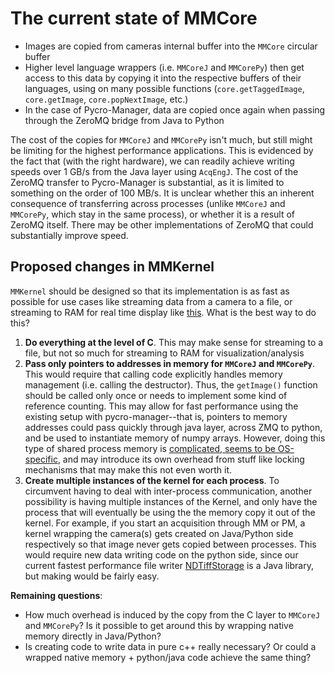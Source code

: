 # The current state of MMCore

- Images are copied from cameras internal buffer into the `MMCore` circular buffer
- Higher level language wrappers (i.e. `MMCoreJ` and `MMCorePy`) then get access to this data by copying it into the respective buffers of their languages, using on many possible functions (`core.getTaggedImage`, `core.getImage`, `core.popNextImage`, etc.)
- In the case of Pycro-Manager, data are copied once again when passing through the ZeroMQ bridge from Java to Python

The cost of the copies for `MMCoreJ` and `MMCorePy` isn't much, but still might be limiting for the highest performance applications. This is evidenced by the fact that (with the right hardware), we can readily achieve writing speeds over 1 GB/s from the Java layer using `AcqEngJ`. The cost of the ZeroMQ transfer to Pycro-Manager is substantial, as it is limited to something on the order of 100 MB/s. It is unclear whether this an inherent consequence of transferring across processes (unlike `MMCoreJ` and `MMCorePy`, which stay in the same process), or whether it is a result of ZeroMQ itself. There may be other implementations of ZeroMQ that could substantially improve speed.

## Proposed changes in MMKernel

`MMKernel` should be designed so that its implementation is as fast as possible for use cases like streaming data from a camera to a file, or streaming to RAM for real time display like [this](https://pycro-manager.readthedocs.io/en/latest/application_notebooks/PSF_viewer.html). What is the best way to do this?

1. **Do everything at the level of C**. This may make sense for streaming to a file, but not so much for streaming to RAM for visualization/analysis
2. **Pass only pointers to addresses in memory for `MMCoreJ` and `MMCorePy`**. This would require that calling code explicitly handles memory management (i.e. calling the destructor). Thus, the `getImage()` function should be called only once or needs to implement some kind of reference counting. This may allow for fast performance using the existing setup with pycro-manager--that is, pointers to memory addresses could pass quickly through java layer, across ZMQ to python, and be used to instantiate memory of numpy arrays. However, doing this type of shared process memory is [complicated, seems to be OS-specific](https://valelab4.ucsf.edu/svn/3rdpartypublic/boost/doc/html/interprocess/sharedmemorybetweenprocesses.html), and may introduce its own overhead from stuff like locking mechanisms that may make this not even worth it.
3. **Create multiple instances of the kernel for each process**. To circumvent having to deal with inter-process communication, another possibility is having multiple instances of the Kernel, and only have the process that will eventually be using the the memory copy it out of the kernel. For example, if you start an acquisition through MM or PM, a kernel wrapping the camera(s) gets created on Java/Python side respectively so that image never gets copied between processes. This would require new data writing code on the python side, since our current fastest performance file writer [NDTiffStorage](https://github.com/micro-manager/NDTiffStorage) is a Java library, but making would be fairly easy.
 
**Remaining questions**:
- How much overhead is induced by the copy from the C layer to `MMCoreJ` and `MMCorePy`? Is it possible to get around this by wrapping native memory directly in Java/Python?
- Is creating code to write data in pure c++ really necessary? Or could a wrapped native memory + python/java code achieve the same thing?

